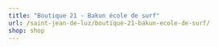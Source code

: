 ```yaml
---
title: "Boutique 21 - Bakun école de surf"
url: /saint-jean-de-luz/boutique-21-bakun-ecole-de-surf/
shop: shop
---
```

